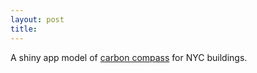 ```yaml
---
layout: post
title: 
---
```


A shiny app model of [carbon compass](https://lpalova.shinyapps.io/carbon_compass_app/) for NYC buildings.



